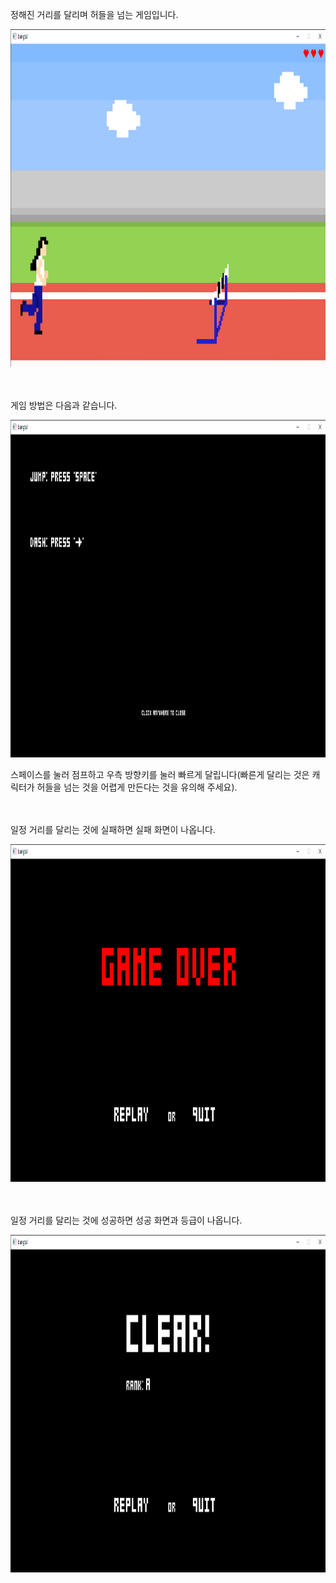 정해진 거리를 달리며 허들을 넘는 게임입니다.

<img src="https://github.com/platoma/object-oriented-programming/blob/main/PersonalProject/ReadmeImages/game-playing.png" width="960" height="540"/><br/><br/><br/>


게임 방법은 다음과 같습니다.

<img src="https://github.com/platoma/object-oriented-programming/blob/main/PersonalProject/ReadmeImages/how-to-play.png" width="960" height="540"/>

스페이스를 눌러 점프하고 우측 방향키를 눌러 빠르게 달립니다(빠른게 달리는 것은 캐릭터가 허들을 넘는 것을 어렵게 만든다는 것을 유의해 주세요).<br/><br/><br/>


일정 거리를 달리는 것에 실패하면 실패 화면이 나옵니다.

<img src="https://github.com/platoma/object-oriented-programming/blob/main/PersonalProject/ReadmeImages/game-over.png" width="960" height="540"/><br/><br/><br/>


일정 거리를 달리는 것에 성공하면 성공 화면과 등급이 나옵니다.

<img src="https://github.com/platoma/object-oriented-programming/blob/main/PersonalProject/ReadmeImages/clear.png" width="960" height="540"/>
